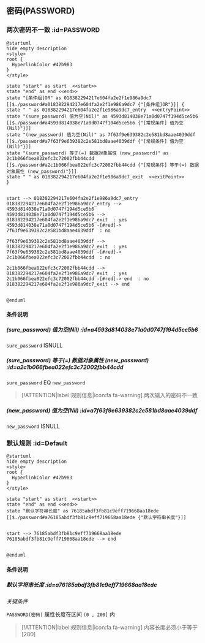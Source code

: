 ## 密码(PASSWORD) <!-- {docsify-ignore-all} -->

   

### 两次密码不一致 :id=PASSWORD

```plantuml
@startuml
hide empty description
<style>
root {
  HyperlinkColor #42b983
}
</style>

state "start" as start  <<start>>
state "end" as end <<end>>
state "[条件组]OR" as 018382294217e604fa2e2f1e986a9dc7 [[$./password#a018382294217e604fa2e2f1e986a9dc7 {"[条件组]OR"}]] {
state " " as 018382294217e604fa2e2f1e986a9dc7_entry  <<entryPoint>>
state "(sure_password) 值为空(Nil)" as 4593d814038e71a0d0747f194d5ce5b6 [[$./password#a4593d814038e71a0d0747f194d5ce5b6 {"[常规条件] 值为空(Nil)"}]]
state "(new_password) 值为空(Nil)" as 7f63f9e639382c2e581bd8aae4039ddf [[$./password#a7f63f9e639382c2e581bd8aae4039ddf {"[常规条件] 值为空(Nil)"}]]
state "(sure_password) 等于(=) 数据对象属性 (new_password)" as 2c1b066fbea022efc3c72002fbb44cdd [[$./password#a2c1b066fbea022efc3c72002fbb44cdd {"[常规条件] 等于(=) 数据对象属性 (new_password)"}]]
state " " as 018382294217e604fa2e2f1e986a9dc7_exit  <<exitPoint>>
}


start --> 018382294217e604fa2e2f1e986a9dc7_entry 
018382294217e604fa2e2f1e986a9dc7_entry --> 4593d814038e71a0d0747f194d5ce5b6 
4593d814038e71a0d0747f194d5ce5b6 --> 018382294217e604fa2e2f1e986a9dc7_exit  : yes
4593d814038e71a0d0747f194d5ce5b6 -[#red]-> 7f63f9e639382c2e581bd8aae4039ddf  : no

7f63f9e639382c2e581bd8aae4039ddf --> 018382294217e604fa2e2f1e986a9dc7_exit  : yes
7f63f9e639382c2e581bd8aae4039ddf -[#red]-> 2c1b066fbea022efc3c72002fbb44cdd  : no

2c1b066fbea022efc3c72002fbb44cdd --> 018382294217e604fa2e2f1e986a9dc7_exit  : yes
2c1b066fbea022efc3c72002fbb44cdd -[#red]-> end  : no
018382294217e604fa2e2f1e986a9dc7_exit --> end 


@enduml
```

#### 条件说明

##### (sure_password) 值为空(Nil) :id=a4593d814038e71a0d0747f194d5ce5b6



`sure_password` ISNULL 

##### (sure_password) 等于(=) 数据对象属性 (new_password) :id=a2c1b066fbea022efc3c72002fbb44cdd



`sure_password` EQ  `new_password`

> [!ATTENTION|label:规则信息|icon:fa fa-warning]
> 两次输入的密码不一致


##### (new_password) 值为空(Nil) :id=a7f63f9e639382c2e581bd8aae4039ddf



`new_password` ISNULL 


### 默认规则 :id=Default

```plantuml
@startuml
hide empty description
<style>
root {
  HyperlinkColor #42b983
}
</style>

state "start" as start  <<start>>
state "end" as end <<end>>
state "默认字符串长度" as 76185abdf3fb81c9eff719668aa18ede [[$./password#a76185abdf3fb81c9eff719668aa18ede {"默认字符串长度"}]]


start --> 76185abdf3fb81c9eff719668aa18ede 
76185abdf3fb81c9eff719668aa18ede --> end 


@enduml
```

#### 条件说明

##### 默认字符串长度 :id=a76185abdf3fb81c9eff719668aa18ede


*关键条件*


`PASSWORD(密码)` 属性长度在区间 `(0 , 200]` 内

> [!ATTENTION|label:规则信息|icon:fa fa-warning]
> 内容长度必须小于等于[200]








